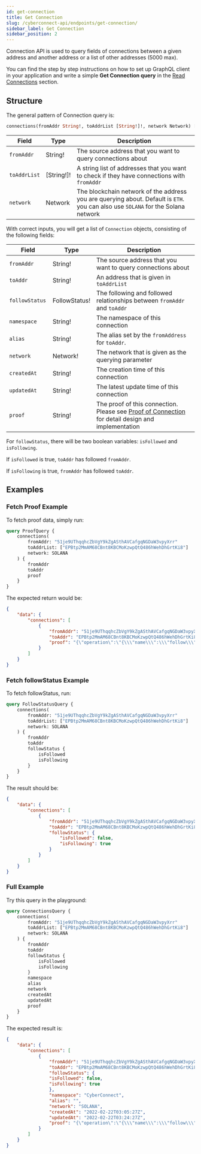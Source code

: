 ```yaml
---
id: get-connection
title: Get Connection
slug: /cyberconnect-api/endpoints/get-connection/
sidebar_label: Get Connection
sidebar_position: 2
---
```


Connection API is used to query fields of connections between a given address and another address or a list of other addresses (5000 max).

You can find the step by step instructions on how to set up GraphQL client in your application and write a simple **Get Connection query** in the [Read Connections](/get-started/read-connections/) section.

## Structure

The general pattern of Connection query is:

```graphql
connections(fromAddr String!, toAddrList [String!]!, network Network) [Connection!]!
```

| Field        | Type       | Description                                                                                                                      |
| ------------ | ---------- | -------------------------------------------------------------------------------------------------------------------------------- |
| `fromAddr`   | String!    | The source address that you want to query connections about                                                                      |
| `toAddrList` | [String!]! | A string list of addresses that you want to check if they have connections with `fromAddr`                                       |
| `network`    | Network    | The blockchain network of the address you are querying about. Default is `ETH`. you can also use `SOLANA` for the Solana network |

With correct inputs, you will get a list of `Connection` objects, consisting of the following fields:

| Field           | Type          | Description                                                                                                               |
| --------------- | ------------- | ------------------------------------------------------------------------------------------------------------------------- |
| `fromAddr `     | String!       | The source address that you want to query connections about                                                               |
| `toAddr`        | String!       | An address that is given in `toAddrList`                                                                                  |
| `followStatus ` | FollowStatus! | The following and followed relationships between `fromAddr` and `toAddr`                                                  |
| `namespace`     | String!       | The namespace of this connection                                                                                          |
| `alias`         | String!       | The alias set by the `fromAddress` for `toAddr`.                                                                          |
| `network`       | Network!      | The network that is given as the querying parameter                                                                       |
| `createdAt`     | String!       | The creation time of this connection                                                                                      |
| `updatedAt`     | String!       | The latest update time of this connection                                                                                 |
| `proof`         | String!       | The proof of this connection. Please see [Proof of Connection](/protocol/proof-of-connection/) for detail design and implementation |

For `followStatus`, there will be two boolean variables: `isFollowed` and `isFollowing`.

If `isFollowed` is true, `toAddr` has followed `fromAddr`.

If `isFollowing` is true, `fromAddr` has followed `toAddr`.

## Examples

### Fetch Proof Example

To fetch proof data, simply run:

```graphql
query ProofQuery {
    connections(
        fromAddr: "51je9UThqqhcZbVgY9kZgASthAVCafgqNGDaW3vpyXrr"
        toAddrList: ["EPBtp2MmAM68CBnt8KBCMoKzwpQtQ486hWehDhGrtKi8"]
        network: SOLANA
    ) {
        fromAddr
        toAddr
        proof
    }
}
```

The expected return would be:

```json
{
    "data": {
        "connections": [
            {
                "fromAddr": "51je9UThqqhcZbVgY9kZgASthAVCafgqNGDaW3vpyXrr",
                "toAddr": "EPBtp2MmAM68CBnt8KBCMoKzwpQtQ486hWehDhGrtKi8",
                "proof": "{\"operation\":\"{\\\"name\\\":\\\"follow\\\",\\\"from\\\":\\\"51je9UThqqhcZbVgY9kZgASthAVCafgqNGDaW3vpyXrr\\\",\\\"to\\\":\\\"EPBtp2MmAM68CBnt8KBCMoKzwpQtQ486hWehDhGrtKi8\\\",\\\"namespace\\\":\\\"CyberConnect\\\",\\\"network\\\":\\\"SOLANA\\\",\\\"alias\\\":\\\"\\\",\\\"timestamp\\\":1645500266794}\",\"digest\":\"0xf8dd7b357e8b738a3ad91080ccea4b07003a2c967b631ba950c2a3e00ff64cf2\",\"signature\":\"0x103fb899c224244740cf1eaa16ce401b218ae85fc0507ca07d29f91b57cf9708a5d6cdede97dc326663fe4f432f52c1ddaef9fb21b8d06f93e6893548aae825c\",\"signingKey\":{\"publicKey\":\"MFkwEwYHKoZIzj0CAQYIKoZIzj0DAQcDQgAEngy/L6H1b5u9DVIRIFu2z6Tn+qgkn60NyaAJVbBnTDEQ/PjdvilGWCKUSHgPHIIqpxX9BfQHi+3e+xHKTlrFsQ==\",\"format\":\"SubjectPublicKeyInfo\",\"algorithm\":\"ES256\"},\"signingKeyAuth\":{\"authorship\":\"51je9UThqqhcZbVgY9kZgASthAVCafgqNGDaW3vpyXrr\",\"signingKeySignature\":\"4kMtz6iCjockVhwQwGLzdGxKEESPF3EZXGFkfs2KrFs6a9YYDpRTkxAWcBWFpHjH1DFDLYkaD84TZsv4THmzCL81\",\"signingKeyMessage\":\"I authorize CyberConnect from this device using signing key:\\nMFkwEwYHKoZIzj0CAQYIKoZIzj0DAQcDQgAEngy/L6H1b5u9DVIRIFu2z6Tn+qgkn60NyaAJVbBnTDEQ/PjdvilGWCKUSHgPHIIqpxX9BfQHi+3e+xHKTlrFsQ==\"}}"
            }
        ]
    }
}
```

### Fetch followStatus Example

To fetch followStatus, run:

```graphql
query FollowStatusQuery {
    connections(
        fromAddr: "51je9UThqqhcZbVgY9kZgASthAVCafgqNGDaW3vpyXrr"
        toAddrList: ["EPBtp2MmAM68CBnt8KBCMoKzwpQtQ486hWehDhGrtKi8"]
        network: SOLANA
    ) {
        fromAddr
        toAddr
        followStatus {
            isFollowed
            isFollowing
        }
    }
}
```

The result should be:

```json
{
    "data": {
        "connections": [
            {
                "fromAddr": "51je9UThqqhcZbVgY9kZgASthAVCafgqNGDaW3vpyXrr",
                "toAddr": "EPBtp2MmAM68CBnt8KBCMoKzwpQtQ486hWehDhGrtKi8",
                "followStatus": {
                    "isFollowed": false,
                    "isFollowing": true
                }
            }
        ]
    }
}
```

### Full Example

Try this query in the playground:

```graphql
query ConnectionsQuery {
    connections(
        fromAddr: "51je9UThqqhcZbVgY9kZgASthAVCafgqNGDaW3vpyXrr"
        toAddrList: ["EPBtp2MmAM68CBnt8KBCMoKzwpQtQ486hWehDhGrtKi8"]
        network: SOLANA
    ) {
        fromAddr
        toAddr
        followStatus {
            isFollowed
            isFollowing
        }
        namespace
        alias
        network
        createdAt
        updatedAt
        proof
    }
}
```

The expected result is:

```json
{
    "data": {
        "connections": [
            {
                "fromAddr": "51je9UThqqhcZbVgY9kZgASthAVCafgqNGDaW3vpyXrr",
                "toAddr": "EPBtp2MmAM68CBnt8KBCMoKzwpQtQ486hWehDhGrtKi8",
                "followStatus": {
                "isFollowed": false,
                "isFollowing": true
                },
                "namespace": "CyberConnect",
                "alias": "",
                "network": "SOLANA",
                "createdAt": "2022-02-22T03:05:27Z",
                "updatedAt": "2022-02-22T03:24:27Z",
                "proof": "{\"operation\":\"{\\\"name\\\":\\\"follow\\\",\\\"from\\\":\\\"51je9UThqqhcZbVgY9kZgASthAVCafgqNGDaW3vpyXrr\\\",\\\"to\\\":\\\"EPBtp2MmAM68CBnt8KBCMoKzwpQtQ486hWehDhGrtKi8\\\",\\\"namespace\\\":\\\"CyberConnect\\\",\\\"network\\\":\\\"SOLANA\\\",\\\"alias\\\":\\\"\\\",\\\"timestamp\\\":1645500266794}\",\"digest\":\"0xf8dd7b357e8b738a3ad91080ccea4b07003a2c967b631ba950c2a3e00ff64cf2\",\"signature\":\"0x103fb899c224244740cf1eaa16ce401b218ae85fc0507ca07d29f91b57cf9708a5d6cdede97dc326663fe4f432f52c1ddaef9fb21b8d06f93e6893548aae825c\",\"signingKey\":{\"publicKey\":\"MFkwEwYHKoZIzj0CAQYIKoZIzj0DAQcDQgAEngy/L6H1b5u9DVIRIFu2z6Tn+qgkn60NyaAJVbBnTDEQ/PjdvilGWCKUSHgPHIIqpxX9BfQHi+3e+xHKTlrFsQ==\",\"format\":\"SubjectPublicKeyInfo\",\"algorithm\":\"ES256\"},\"signingKeyAuth\":{\"authorship\":\"51je9UThqqhcZbVgY9kZgASthAVCafgqNGDaW3vpyXrr\",\"signingKeySignature\":\"4kMtz6iCjockVhwQwGLzdGxKEESPF3EZXGFkfs2KrFs6a9YYDpRTkxAWcBWFpHjH1DFDLYkaD84TZsv4THmzCL81\",\"signingKeyMessage\":\"I authorize CyberConnect from this device using signing key:\\nMFkwEwYHKoZIzj0CAQYIKoZIzj0DAQcDQgAEngy/L6H1b5u9DVIRIFu2z6Tn+qgkn60NyaAJVbBnTDEQ/PjdvilGWCKUSHgPHIIqpxX9BfQHi+3e+xHKTlrFsQ==\"}}"
            }
        ]
    }
}
```
